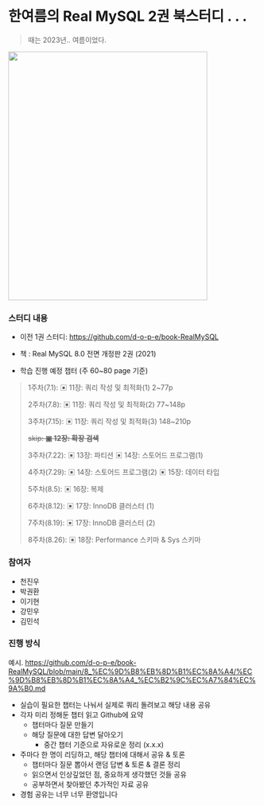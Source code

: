 # 한여름의 Real MySQL 2권 북스터디 . . .
> 때는 2023년.. 여름이었다.

<img src="https://github.com/d-o-p-e/book-RealMySQL-2/assets/76773202/79c2f081-2f5f-4e35-bf1b-8098b08a439b" width="400" height="500"/>

### 스터디 내용

- 이전 1권 스터디: https://github.com/d-o-p-e/book-RealMySQL

- 책 : Real MySQL 8.0 전면 개정판 2권 (2021)

- 학습 진행 예정 챕터 (주 60~80 page 기준)

> 1주차(7.1): ▣ 11장: 쿼리 작성 및 최적화(1) 2~77p
>
> 2주차(7.8): ▣ 11장: 쿼리 작성 및 최적화(2) 77~148p
>
> 3주차(7.15): ▣ 11장: 쿼리 작성 및 최적화(3) 148~210p
>
> ~~skip: **▣ 12장: 확장 검색**~~
>
> 3주차(7.22): ▣ 13장: 파티션 ▣ 14장: 스토어드 프로그램(1)
>
> 4주차(7.29): ▣ 14장: 스토어드 프로그램(2) ▣ 15장: 데이터 타입
>
> 5주차(8.5): ▣ 16장: 복제
>
> 6주차(8.12): ▣ 17장: InnoDB 클러스터 (1)
>
> 7주차(8.19): ▣ 17장: InnoDB 클러스터 (2)
>
> 8주차(8.26): ▣ 18장: Performance 스키마 & Sys 스키마

### 참여자

- 천진우
- 박권환
- 이기현
- 강민우
- 김민석

### 진행 방식
예시.
https://github.com/d-o-p-e/book-RealMySQL/blob/main/8_%EC%9D%B8%EB%8D%B1%EC%8A%A4/%EC%9D%B8%EB%8D%B1%EC%8A%A4_%EC%B2%9C%EC%A7%84%EC%9A%B0.md

- 실습이 필요한 챕터는 나눠서 실제로 쿼리 돌려보고 해당 내용 공유
- 각자 미리 정해둔 챕터 읽고 Github에 요약
    - 챕터마다 질문 만들기
    - 해당 질문에 대한 답변 달아오기
        - 중간 챕터 기준으로 자유로운 정리 (x.x.x)
- 주마다 한 명이 리딩하고, 해당 챕터에 대해서 공유 & 토론
    - 챕터마다 질문 뽑아서 랜덤 답변 & 토론 & 결론 정리
    - 읽으면서 인상깊었던 점, 중요하게 생각했던 것들 공유
    - 공부하면서 찾아봤던 추가적인 자료 공유
- 경험 공유는 너무 너무 환영입니다
